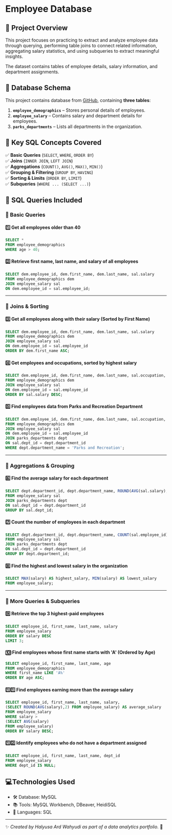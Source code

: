 # Employee Database


## 📌 Project Overview  
This project focuses on practicing to extract and analyze employee data through querying, performing table joins to connect related information, aggregating salary statistics, and using subqueries to extract meaningful insights.

The dataset contains tables of employee details, salary information, and department assignments.  


## 📂 Database Schema  

This project contains database from [GitHub](https://github.com/AlexTheAnalyst/MySQL-YouTube-Series/blob/main/Beginner%20-%20Parks_and_Rec_Create_db.sql), containing **three tables**:  

1. **`employee_demographics`** – Stores personal details of employees.  
2. **`employee_salary`** – Contains salary and department details for employees.  
3. **`parks_departments`** – Lists all departments in the organization.  

## 📌 Key SQL Concepts Covered  
✅ **Basic Queries** (`SELECT`, `WHERE`, `ORDER BY`)  
✅ **Joins** (`INNER JOIN`, `LEFT JOIN`)  
✅ **Aggregations** (`COUNT()`, `AVG()`, `MAX()`, `MIN()`)  
✅ **Grouping & Filtering** (`GROUP BY`, `HAVING`)  
✅ **Sorting & Limits** (`ORDER BY`, `LIMIT`)  
✅ **Subqueries** (`WHERE ... (SELECT ...)`)  


## 📜 SQL Queries Included  

### 🔹 Basic Queries  
#### 1️⃣ Get all employees older than 40  
```sql
SELECT *
FROM employee_demographics
WHERE age > 40;
```

#### 2️⃣ Retrieve first name, last name, and salary of all employees  
```sql
SELECT dem.employee_id, dem.first_name, dem.last_name, sal.salary
FROM employee_demographics dem
JOIN employee_salary sal
ON dem.employee_id = sal.employee_id;
```

---

### 🔹 Joins & Sorting  
#### 3️⃣ Get all employees along with their salary (Sorted by First Name)  
```sql
SELECT dem.employee_id, dem.first_name, dem.last_name, sal.salary
FROM employee_demographics dem
JOIN employee_salary sal
ON dem.employee_id = sal.employee_id
ORDER BY dem.first_name ASC;
```

#### 4️⃣ Get employees and occupations, sorted by highest salary  
```sql
SELECT dem.employee_id, dem.first_name, dem.last_name, sal.occupation, sal.salary
FROM employee_demographics dem
JOIN employee_salary sal
ON dem.employee_id = sal.employee_id
ORDER BY sal.salary DESC;
```

#### 5️⃣ Find employees data from Parks and Recreation Department  
```sql
SELECT dem.employee_id, dem.first_name, dem.last_name, sal.occupation, sal.salary
FROM employee_demographics dem
JOIN employee_salary sal
ON dem.employee_id = sal.employee_id
JOIN parks_departments dept
ON sal.dept_id = dept.department_id
WHERE dept.department_name = 'Parks and Recreation';
```

---

### 🔹 Aggregations & Grouping  
#### 6️⃣ Find the average salary for each department  
```sql
SELECT dept.department_id, dept.department_name, ROUND(AVG(sal.salary), 2) AS dept_average_salary
FROM employee_salary sal
JOIN parks_departments dept
ON sal.dept_id = dept.department_id
GROUP BY sal.dept_id;
```

#### 7️⃣ Count the number of employees in each department  
```sql
SELECT dept.department_id, dept.department_name, COUNT(sal.employee_id) AS number_of_employees
FROM employee_salary sal
JOIN parks_departments dept
ON sal.dept_id = dept.department_id
GROUP BY dept.department_id;
```

#### 8️⃣ Find the highest and lowest salary in the organization  
```sql
SELECT MAX(salary) AS highest_salary, MIN(salary) AS lowest_salary
FROM employee_salary;
```

---

### 🔹 More Queries & Subqueries  
#### 9️⃣ Retrieve the top 3 highest-paid employees  
```sql
SELECT employee_id, first_name, last_name, salary
FROM employee_salary
ORDER BY salary DESC
LIMIT 3;
```

#### 🔟 Find employees whose first name starts with 'A' (Ordered by Age)  
```sql
SELECT employee_id, first_name, last_name, age
FROM employee_demographics
WHERE first_name LIKE 'A%'
ORDER BY age ASC;
```

#### 1️⃣1️⃣ Find employees earning more than the average salary  
```sql
SELECT employee_id, first_name, last_name, salary,
(SELECT ROUND(AVG(salary),2) FROM employee_salary) AS average_salary
FROM employee_salary
WHERE salary >
(SELECT AVG(salary)
FROM employee_salary)
ORDER BY salary DESC;
```

#### 1️⃣2️⃣ Identify employees who do not have a department assigned  
```sql
SELECT employee_id, first_name, last_name, dept_id
FROM employee_salary
WHERE dept_id IS NULL;
```

## 💻**Technologies Used**
- 🛠️ Database: MySQL
- 📚 Tools: MySQL Workbench, DBeaver, HeidiSQL
- 📝 Languages: SQL

---
✨ _Created by Halyusa Ard Wahyudi as part of a data analytics portfolio._ 🚀

